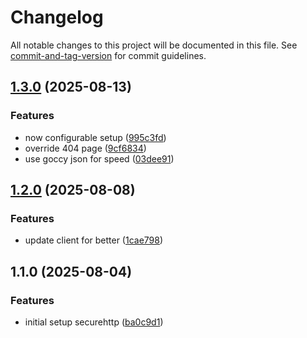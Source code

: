 # Changelog

All notable changes to this project will be documented in this file. See [commit-and-tag-version](https://github.com/absolute-version/commit-and-tag-version) for commit guidelines.

## [1.3.0](https://github.com/peruri-dev/securehttp/compare/v1.2.0...v1.3.0) (2025-08-13)


### Features

* now configurable setup ([995c3fd](https://github.com/peruri-dev/securehttp/commit/995c3fd6c9ca3e0e86d0f63028de2d42b0be106e))
* override 404 page ([9cf6834](https://github.com/peruri-dev/securehttp/commit/9cf68349919b0e22073f373cfdd541e1a9fa8f89))
* use goccy json for speed ([03dee91](https://github.com/peruri-dev/securehttp/commit/03dee9114b90a02051ce5155d4342b759577cec3))

## [1.2.0](https://github.com/peruri-dev/securehttp/compare/v1.1.0...v1.2.0) (2025-08-08)


### Features

* update client for better ([1cae798](https://github.com/peruri-dev/securehttp/commit/1cae798fe65861d7fdbaca304e9adc9c4be34953))

## 1.1.0 (2025-08-04)


### Features

* initial setup securehttp ([ba0c9d1](https://github.com/peruri-dev/securehttp/commit/ba0c9d11c3d5b230380ecf9f63218d799c270b62))
